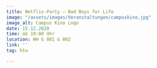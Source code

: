 ```yaml
---
title: Netflix-Party – Bad Boys for Life
image: "/assets/images/Veranstaltungen/campuskino.jpg"
image_alt: Campus Kino Logo
date: 15.12.2020
time: ab 19:00 Uhr
location: WH G 001 & 002
link: ''
tag: htw

---
```

